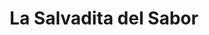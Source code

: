 ---
title: "La Salvadita del Sabor"
url: /concepcion/la-salvadita-del-sabor/
shop: Gemüse & Obst
---